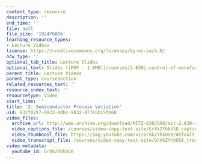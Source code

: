 ```yaml
---
content_type: resource
description: ''
end_time: ''
file: null
file_size: '192476066'
learning_resource_types:
- Lecture Videos
license: https://creativecommons.org/licenses/by-nc-sa/4.0/
ocw_type: ''
optional_tab_title: Lecture Slides
optional_text: Slides ([PDF - 1.8MB](/courses/2-830j-control-of-manufacturing-processes-sma-6303-spring-2008/resources/lecture2))
parent_title: Lecture Videos
parent_type: CourseSection
related_resources_text: ''
resource_index_text: ''
resourcetype: Video
start_time: ''
title: '2: Semiconductor Process Variation'
uid: 832f0297-0933-4dbc-9832-47765b15f068
video_files:
  archive_url: http://www.archive.org/download/MIT2-830JS08/mit-2.830-s08-lec02_300k.mp4
  video_captions_file: /courses/video-copy-test-site/GrXkZYhkUS8_captions.vtt
  video_thumbnail_file: https://img.youtube.com/vi/GrXkZYhkUS8/default.jpg
  video_transcript_file: /courses/video-copy-test-site/GrXkZYhkUS8_transcript.pdf
video_metadata:
  youtube_id: GrXkZYhkUS8
---
```

